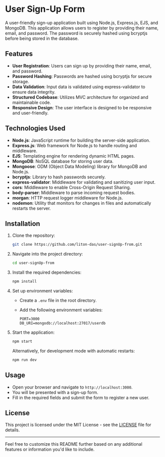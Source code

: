 # User Sign-Up Form

A user-friendly sign-up application built using Node.js, Express.js, EJS, and MongoDB. This application allows users to register by providing their name, email, and password. The password is securely hashed using bcryptjs before being stored in the database.

## Features

* **User Registration**: Users can sign up by providing their name, email, and password.
* **Password Hashing**: Passwords are hashed using bcryptjs for secure storage.
* **Data Validation**: Input data is validated using express-validator to ensure data integrity.
* **Structured Codebase**: Utilizes MVC architecture for organized and maintainable code.
* **Responsive Design**: The user interface is designed to be responsive and user-friendly.

## Technologies Used

* **Node.js**: JavaScript runtime for building the server-side application.
* **Express.js**: Web framework for Node.js to handle routing and middleware.
* **EJS**: Templating engine for rendering dynamic HTML pages.
* **MongoDB**: NoSQL database for storing user data.
* **Mongoose**: ODM (Object Data Modeling) library for MongoDB and Node.js.
* **bcryptjs**: Library to hash passwords securely.
* **express-validator**: Middleware for validating and sanitizing user input.
* **cors**: Middleware to enable Cross-Origin Request Sharing.
* **body-parser**: Middleware to parse incoming request bodies.
* **morgan**: HTTP request logger middleware for Node.js.
* **nodemon**: Utility that monitors for changes in files and automatically restarts the server.

## Installation

1. Clone the repository:

   ```bash
   git clone https://github.com/liton-das/user-signUp-from.git
   ```

2. Navigate into the project directory:

   ```bash
   cd user-signUp-from
   ```

3. Install the required dependencies:

   ```bash
   npm install
   ```

4. Set up environment variables:

   * Create a `.env` file in the root directory.
   * Add the following environment variables:

     ```
     PORT=3000
     DB_URI=mongodb://localhost:27017/userdb
     ```

5. Start the application:

   ```bash
   npm start
   ```

   Alternatively, for development mode with automatic restarts:

   ```bash
   npm run dev
   ```

## Usage

* Open your browser and navigate to `http://localhost:3000`.
* You will be presented with a sign-up form.
* Fill in the required fields and submit the form to register a new user.

## License

This project is licensed under the MIT License - see the [LICENSE](LICENSE) file for details.

---

Feel free to customize this README further based on any additional features or information you'd like to include.
